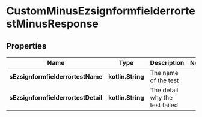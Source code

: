 
# CustomMinusEzsignformfielderrortestMinusResponse

## Properties
Name | Type | Description | Notes
------------ | ------------- | ------------- | -------------
**sEzsignformfielderrortestName** | **kotlin.String** | The name of the test | 
**sEzsignformfielderrortestDetail** | **kotlin.String** | The detail why the test failed | 



